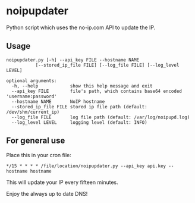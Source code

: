 noipupdater
===========

Python script which uses the no-ip.com API to update the IP.

Usage
-----

    noipupdater.py [-h] --api_key FILE --hostname NAME
               [--stored_ip_file FILE] [--log_file FILE] [--log_level LEVEL]
    
    optional arguments:
      -h, --help            show this help message and exit
      --api_key FILE        file's path, which contains base64 encoded 'username:password'
      --hostname NAME       NoIP hostname
      --stored_ip_file FILE stored ip file path (default: /dev/shm/current_ip)
      --log_file FILE       log file path (default: /var/log/noipupd.log)
      --log_level LEVEL     logging level (default: INFO)

For general use
---------------

Place this in your cron file:

    */15 * * * * /file/location/noipupdater.py --api_key api.key --hostname hostname

This will update your IP every fifteen minutes.

Enjoy the always up to date DNS!